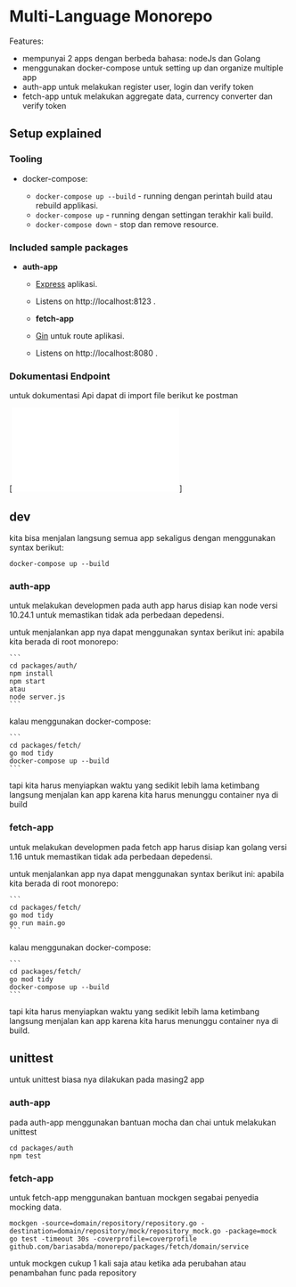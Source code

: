 # Multi-Language Monorepo

Features:

- mempunyai 2 apps dengan berbeda bahasa: nodeJs dan Golang
- menggunakan docker-compose untuk setting up dan organize multiple app
- auth-app untuk melakukan register user, login dan verify token
- fetch-app untuk melakukan aggregate data, currency converter dan verify token

## Setup explained

### Tooling

-   docker-compose:

    -   `docker-compose up --build` - running dengan perintah build atau rebuild applikasi.
    -   `docker-compose up` - running dengan settingan terakhir kali build.
    -   `docker-compose down` - stop dan remove resource.


### Included sample packages

-   **auth-app**
    -   [Express](https://github.com/expressjs/express) aplikasi.
    -   Listens on http://localhost:8123 .

    -   **fetch-app**
    -   [Gin](https://github.com/gin-gonic/gin) untuk route aplikasi.
    -   Listens on http://localhost:8080 .

### Dokumentasi Endpoint

untuk dokumentasi Api dapat di import file berikut ke postman

 [![postman.json](github.com/bariasabda/monorepo/postman.json)]

## dev

kita bisa menjalan langsung semua app sekaligus dengan menggunakan syntax berikut:
```
docker-compose up --build
```


### auth-app

untuk melakukan developmen pada auth app harus disiap kan node versi 10.24.1 untuk memastikan tidak ada perbedaan depedensi.

untuk menjalankan app nya dapat menggunakan syntax berikut ini:
    apabila kita berada di root monorepo:

    ```
    cd packages/auth/
    npm install
    npm start
    atau
    node server.js
    ```

kalau menggunakan docker-compose:

    ```
    cd packages/fetch/
    go mod tidy
    docker-compose up --build
    ```
tapi kita harus menyiapkan waktu yang sedikit lebih lama ketimbang langsung menjalan kan app karena kita harus menunggu container nya di build

### fetch-app

untuk melakukan developmen pada fetch app harus disiap kan golang versi 1.16 untuk memastikan tidak ada perbedaan depedensi.

untuk menjalankan app nya dapat menggunakan syntax berikut ini:
    apabila kita berada di root monorepo:

    ```
    cd packages/fetch/
    go mod tidy
    go run main.go
    ```

kalau menggunakan docker-compose:

    ```
    cd packages/fetch/
    go mod tidy
    docker-compose up --build
    ```
tapi kita harus menyiapkan waktu yang sedikit lebih lama ketimbang langsung menjalan kan app karena kita harus menunggu container nya di build.

## unittest

untuk unittest biasa nya dilakukan pada masing2 app

### auth-app
pada auth-app menggunakan bantuan mocha dan chai untuk melakukan unittest
```
cd packages/auth
npm test
```
### fetch-app
untuk fetch-app menggunakan bantuan mockgen segabai penyedia mocking data.
```
mockgen -source=domain/repository/repository.go -destination=domain/repository/mock/repository_mock.go -package=mock
go test -timeout 30s -coverprofile=coverprofile github.com/bariasabda/monorepo/packages/fetch/domain/service
```
untuk mockgen cukup 1 kali saja atau ketika ada perubahan atau penambahan func pada repository